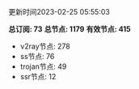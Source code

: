 更新时间2023-02-25 05:55:03

**总订阅: 73**
**总节点: 1179**
**有效节点: 415**
- v2ray节点: 278
- ss节点: 76
- trojan节点: 49
- ssr节点: 12
